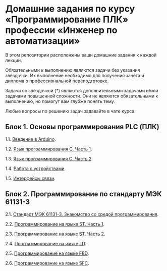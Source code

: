 # Домашние задания по курсу «Программирование ПЛК» профессии «Инженер по автоматизации»


В этом репозитории расположены ваши домашние задания к каждой лекции. 

Обязательными к выполнению являются задачи без указания звёздочки. Их выполнение необходимо для получения зачёта и диплома о профессиональной переподготовке.

Задачи со звёздочкой (*) являются дополнительными задачами и/или задачами повышенной сложности. Они не являются обязательными к выполнению, но помогут вам глубже понять тему.

Любые вопросы по решению задач задавайте в чате курса.


## Блок 1. Основы программирования PLC (ПЛК)

1.1. [Введение в Arduino](7.1/).  

1.2. [Язык программирования С. Часть 1](7.2/).  

1.3. [Язык программирования С. Часть 2](7.3/).  

1.4. [Работа с устройствами](7.4/).  

1.5. [Интерфейсы связи](7.5/).  

## Блок 2. Программирование по стандарту МЭК 61131-3

2.1. [Стандарт МЭК 61131-3. Знакомство со средой программирования](8.1/).  

2.2. [Программирование на языке ST. Часть 1](8.2/).  

2.3. [Программирование на языке ST. Часть 2](8.3/).

2.4. [Программирование на языке LD](8.4/).  

2.5. [Программирование на языке FBD](8.5/).  

2.6. [Программирование на языке SFC](8.6/).
